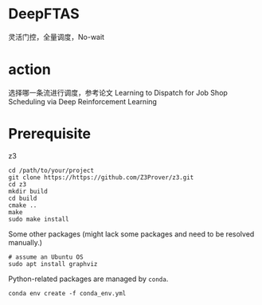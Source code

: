 # DeepFTAS

灵活门控，全量调度，No-wait

# action

选择哪一条流进行调度，参考论文 
Learning to Dispatch for Job Shop Scheduling via Deep Reinforcement Learning

# Prerequisite

z3

```shell
cd /path/to/your/project
git clone https://https://github.com/Z3Prover/z3.git
cd z3
mkdir build
cd build
cmake ..
make 
sudo make install
```

Some other packages (might lack some packages and need to be resolved manually.)

```shell
# assume an Ubuntu OS
sudo apt install graphviz
```

Python-related packages are managed by `conda`.

```shell
conda env create -f conda_env.yml
```